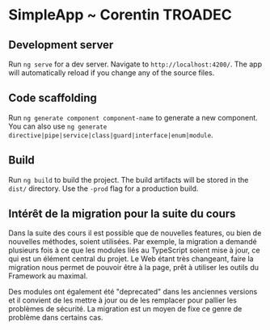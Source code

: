# SimpleApp ~ Corentin TROADEC


## Development server

Run `ng serve` for a dev server. Navigate to `http://localhost:4200/`. The app will automatically reload if you change any of the source files.

## Code scaffolding

Run `ng generate component component-name` to generate a new component. You can also use `ng generate directive|pipe|service|class|guard|interface|enum|module`.

## Build

Run `ng build` to build the project. The build artifacts will be stored in the `dist/` directory. Use the `-prod` flag for a production build.

## Intérêt de la migration pour la suite du cours

Dans la suite des cours il est possible que de nouvelles features, ou bien de nouvelles méthodes, soient utilisées. 
Par exemple, la migration a demandé plusieurs fois à ce que les modules liés au TypeScript soient mise à jour, ce qui est un élément central du projet. 
Le Web étant très changeant, faire la migration nous permet de pouvoir être à la page, prêt à utiliser les outils du Framework au maximal.

Des modules ont également été "deprecated" dans les anciennes versions et il convient de les mettre à jour ou de les remplacer pour pallier les problèmes de sécurité. La migration est un moyen de fixe ce genre de problème dans certains cas.

